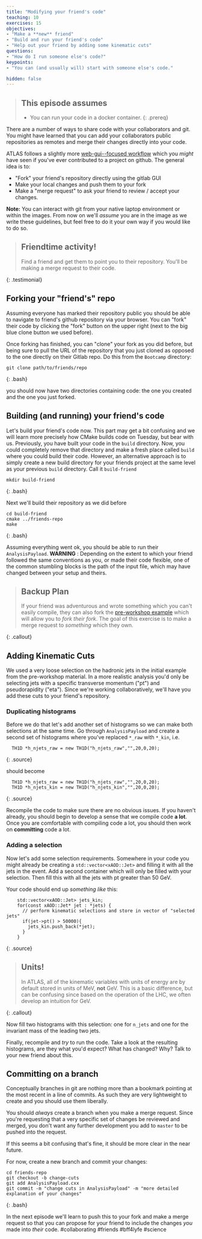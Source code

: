 ```yaml
---
title: "Modifying your friend's code"
teaching: 10
exercises: 15
objectives:
- "Make a **new** friend"
- "Build and run your friend's code"
- "Help out your friend by adding some kinematic cuts"
questions:
- "How do I run someone else's code?"
keypoints:
- "You can (and usually will) start with someone else's code."

hidden: false
---
```


> ## This episode assumes
>
> - You can run your code in a docker container.
{: .prereq}

There are a number of ways to share code with your collaborators and
git. You might have learned that you can add your collaborators public
repositories as remotes and merge their changes directly into your
code.

ATLAS follows a slightly more [web-gui--focused workflow][athena] which you
_might_ have seen if you've ever contributed to a project on
github. The general idea is to:

- "Fork" your friend's repository directly using the gitlab GUI
- Make your local changes and push them to your fork
- Make a "merge request" to ask your friend to review / accept your
  changes.

**Note:** You can interact with git from your native laptop
  environment or within the images. From now on we'll _assume_ you are
  in the image as we write these guidelines, but feel free to do it your own way
  if you would like to do so.

[athena]: https://atlassoftwaredocs.web.cern.ch/gittutorial/

> ## Friendtime activity!
>
> Find a friend and get them to point you to their repository.
> You'll be making a merge request to their code.
>
{: .testimonial}


## Forking your "friend's" repo

Assuming everyone has marked their repository public you should be
able to navigate to friend's github repository via your browser. You
can "fork" their code by clicking the "fork" button on the upper
right (next to the big blue clone button we used before).

Once forking has finished, you can "clone" your fork as you did
before, but being sure to pull the URL of the repository that you just cloned
as opposed to the one directly on their Gitlab repo. Do this from the `Bootcamp` directory:

~~~
git clone path/to/friends/repo
~~~
{: .bash}

you should now have two directories containing code: the one you
created and the one you just forked.

## Building (and running) your friend's code

Let's build your friend's code now. This part may get a bit confusing
and we will learn more precisely how CMake builds code on Tuesday, but bear with us.
Previously, you have built your code in the `build` directory.  Now, you could
completely remove that directory and make a fresh place called `build` where you
could build their code.  However, an alternative approach is to simply create a
new build directory for your friends project at the same level as your previous `build`
directory.  Call it `build-friend`

~~~
mkdir build-friend
~~~
{: .bash}

Next we'll build their repository as we did before

~~~
cd build-friend
cmake ../friends-repo
make
~~~
{: .bash}

Assuming everything went ok, you should be able to run their
`AnalysisPayload`.  **WARNING** : Depending on the extent to which your friend
followed the same conventions as you, or made their code flexible, one of the common
stumbling blocks is the path of the input file, which may have changed between your setup
and theirs.

> ## Backup Plan
>
> If your friend was adventurous and wrote something which you can't
> easily compile, they can also fork the [pre-workshop example][prework]
> which will allow you to _fork their fork_. The goal of this exercise is
> to make a merge request to _something_ which they own.
>
{: .callout}

[prework]: https://gitlab.cern.ch/usatlas-computing-bootcamp/v1-prework-finished-code/tree/master

## Adding Kinematic Cuts

We used a very loose selection on the hadronic jets in the initial example from the pre-workshop material. In a more
realistic analysis you'd only be selecting jets with a specific transverse momentum ("pt") and pseudorapidity ("eta").
Since we're working collaboratively, we'll have you add these cuts to your friend's repository.

### Duplicating histograms

Before we do that let's add another set of histograms so we can make
both selections at the same time. Go through `AnalysisPayload` and
create a second set of histograms where you've replaced `*_raw` with
`*_kin`, i.e.

~~~
  TH1D *h_njets_raw = new TH1D("h_njets_raw","",20,0,20);
~~~
{: .source}

should become

~~~
  TH1D *h_njets_raw = new TH1D("h_njets_raw","",20,0,20);
  TH1D *h_njets_kin = new TH1D("h_njets_kin","",20,0,20);
~~~
{: .source}

Recompile the code to make sure there are no obvious issues.  If you haven't already, you
should begin to develop a sense that we compile code **a lot**.  Once you are comfortable
with compiling code a lot, you should then work on **committing** code a lot.

### Adding a selection

Now let's add some selection requirements. Somewhere in your code you
might already be creating a `std::vector<xAOD::Jet>` and filling it
with all the jets in the event. Add a second container which will only
be filled with your selection. Then fill this with all the jets with
pt greater than 50 GeV.

Your code should end up _something like_ this:

~~~
    std::vector<xAOD::Jet> jets_kin;
    for(const xAOD::Jet* jet : *jets) {
      // perform kinematic selections and store in vector of "selected jets"
      if(jet->pt() > 50000){
        jets_kin.push_back(*jet);
      }
    }
~~~
{: .source}

> ## Units!
>
> In ATLAS, all of the kinematic variables with units of energy are by default stored in units of MeV, **not** GeV.
> This is a basic difference, but can be confusing since based on the operation of the LHC, we often develop an intuition
> for GeV.
>
{: .callout}

Now fill two histograms with this selection: one for `n_jets` and one
for the invariant mass of the leading two jets.

Finally, recompile and _try_ to run the code. Take a look at the
resulting histograms, are they what you'd expect?  What has changed? Why? Talk to
your new friend about this.


## Committing on a branch

Conceptually branches in git are nothing more than a bookmark pointing
at the most recent in a line of commits. As such they are very
lightweight to create and you should use them liberally.

You should _always_ create a branch when you make a merge request.
Since you're requesting that a very specific set of changes be
reviewed and merged, you don't want any further development you add to
`master` to be pushed into the request.

If this seems a bit confusing that's fine, it should be more clear in
the near future.

For now, create a new branch and commit your changes:

~~~
cd friends-repo
git checkout -b change-cuts
git add AnalysisPayload.cxx
git commit -m "change cuts in AnalysisPayload" -m "more detailed explanation of your changes"
~~~
{: .bash}

In the next episode we'll learn to push this to your fork and make a
merge request so that you can propose for your friend to include the changes *you* made
into *their* code. #collaborating #friends #bff4lyfe #science
